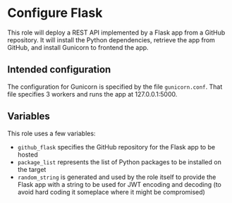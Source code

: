 # Configure Flask

This role will deploy a REST API implemented by a Flask app from a GitHub repository. It will install the Python dependencies, retrieve the app from GitHub, and install Gunicorn to frontend the app.

## Intended configuration

The configuration for Gunicorn is specified by the file `gunicorn.conf`. That file specifies 3 workers and runs the app at 127.0.0.1:5000.

## Variables

This role uses a few variables:
* `github_flask` specifies the GitHub repository for the Flask app to be hosted
* `package_list` represents the list of Python packages to be installed on the target
* `random_string` is generated and used by the role itself to provide the Flask app with a string to be used for JWT encoding and decoding (to avoid hard coding it someplace where it might be compromised)
